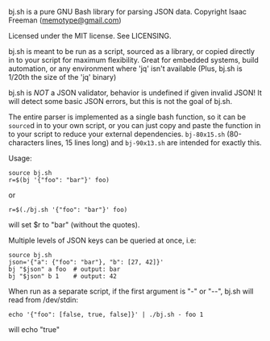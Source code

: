 bj.sh is a pure GNU Bash library for parsing JSON data.
Copyright Isaac Freeman (memotype@gmail.com)

Licensed under the MIT license. See LICENSING.

bj.sh is meant to be run as a script, sourced as a library, or copied directly
in to your script for maximum flexibility. Great for embedded systems, build
automation, or any environment where 'jq' isn't available (Plus, bj.sh is 1/20th
the size of the 'jq' binary)

bj.sh is *NOT* a JSON validator, behavior is undefined if given invalid JSON!
It will detect some basic JSON errors, but this is not the goal of bj.sh.

The entire parser is implemented as a single bash function, so it can be
`source`d in to your own script, or you can just copy and paste the function in
to your script to reduce your external dependencies. `bj-80x15.sh`
(80-characters lines, 15 lines long) and `bj-90x13.sh` are intended for exactly this.

Usage:

    source bj.sh
    r=$(bj '{"foo": "bar"}' foo)

or

    r=$(./bj.sh '{"foo": "bar"}' foo)

will set $r to "bar" (without the quotes).

Multiple levels of JSON keys can be queried at once, i.e:

    source bj.sh
    json='{"a": {"foo": "bar"}, "b": [27, 42]}'
    bj "$json" a foo  # output: bar
    bj "$json" b 1    # output: 42

When run as a separate script, if the first argument is "-" or "--", bj.sh will
read from /dev/stdin:

    echo '{"foo": [false, true, false]}' | ./bj.sh - foo 1

will echo "true"

